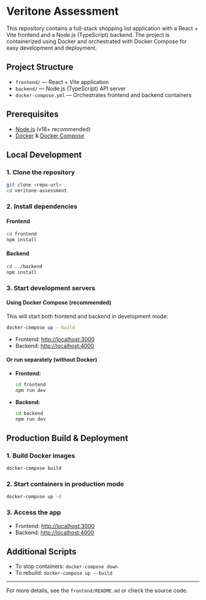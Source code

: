 # Veritone Assessment

This repository contains a full-stack shopping list application with a React + Vite frontend and a Node.js (TypeScript) backend. The project is containerized using Docker and orchestrated with Docker Compose for easy development and deployment.

## Project Structure

- `frontend/` — React + Vite application
- `backend/` — Node.js (TypeScript) API server
- `docker-compose.yml` — Orchestrates frontend and backend containers

## Prerequisites

- [Node.js](https://nodejs.org/) (v18+ recommended)
- [Docker](https://www.docker.com/) & [Docker Compose](https://docs.docker.com/compose/)

## Local Development

### 1. Clone the repository

```bash
git clone <repo-url>
cd veritone-assessment
```

### 2. Install dependencies

#### Frontend

```bash
cd frontend
npm install
```

#### Backend

```bash
cd ../backend
npm install
```

### 3. Start development servers

#### Using Docker Compose (recommended)

This will start both frontend and backend in development mode:

```bash
docker-compose up --build
```

- Frontend: [http://localhost:3000](http://localhost:3000)
- Backend: [http://localhost:4000](http://localhost:4000)

#### Or run separately (without Docker)

- **Frontend:**
  ```bash
  cd frontend
  npm run dev
  ```
- **Backend:**
  ```bash
  cd backend
  npm run dev
  ```

## Production Build & Deployment

### 1. Build Docker images

```bash
docker-compose build
```

### 2. Start containers in production mode

```bash
docker-compose up -d
```

### 3. Access the app

- Frontend: [http://localhost:3000](http://localhost:3000)
- Backend: [http://localhost:4000](http://localhost:4000)

## Additional Scripts

- To stop containers: `docker-compose down`
- To rebuild: `docker-compose up --build`

---

For more details, see the `frontend/README.md` or check the source code.

